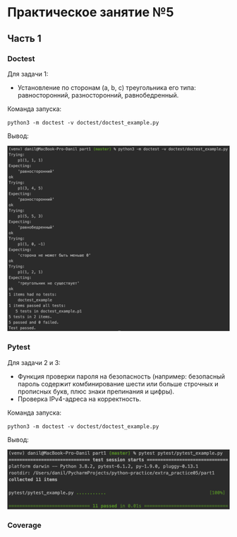 # Практическое занятие №5

## Часть 1

### Doctest

Для задачи 1:

* Установление по сторонам (a, b, c) треугольника его типа: равносторонний, разносторонний, равнобедренный.

Команда запуска:

```shell
python3 -m doctest -v doctest/doctest_example.py
```

Вывод:

![doctest](assets/doctest_output.png)

### Pytest

Для задачи 2 и 3:

* Функция проверки пароля на безопасность (например: безопасный пароль содержит комбинирование шести или больше строчных и прописных букв, плюс знаки препинания и цифры).
* Проверка IPv4-адреса на корректность.

Команда запуска:

```shell
python3 -m doctest -v doctest/doctest_example.py
```

Вывод:

![pytest](assets/pytest_output.png)

### Coverage